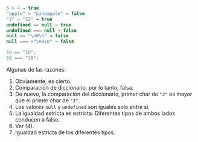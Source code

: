 ```js no-beautify
5 > 4 → true
"apple" > "pineapple" → false
"2" > "12" → true
undefined == null → true
undefined === null → false
null == "\n0\n" → false
null === +"\n0\n" → false

10 == "10";
10 === "10";
```

Algunas de las razones:

1. Obviamente, es cierto.
2. Comparación de diccionario, por lo tanto, falsa.
3. De nuevo, la comparación del diccionario, primer char de `"2"` es mayor que el primer char de `"1"`.
4. Los valores `null` y `undefined` son iguales solo entre sí.
5. La igualdad estricta es estricta. Diferentes tipos de ambos lados conducen a falso.
6. Ver (4).
7. Igualdad estricta de los diferentes tipos.
